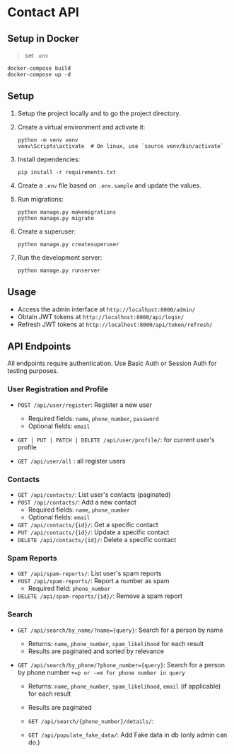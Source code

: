 # Contact API

## Setup in Docker

   >set `.env` 
   ```
   docker-compose build
   docker-compose up -d
   ```
## Setup

1. Setup the project locally and to go the project directory.

2. Create a virtual environment and activate it:
   ```
   python -m venv venv
   venv\Scripts\activate  # On linux, use `source venv/bin/activate`
   ```

3. Install dependencies:
   ```
   pip install -r requirements.txt
   ```

4. Create a `.env` file based on `.env.sample` and update the values.

5. Run migrations:
   ```
   python manage.py makemigrations
   python manage.py migrate
   ```

6. Create a superuser:
   ```
   python manage.py createsuperuser
   ```


7. Run the development server:
   ```
   python manage.py runserver
   ```


## Usage

- Access the admin interface at `http://localhost:8000/admin/`
- Obtain JWT tokens at `http://localhost:8000/api/login/`
- Refresh JWT tokens at `http://localhost:8000/api/token/refresh/`

## API Endpoints

All endpoints require authentication. Use Basic Auth or Session Auth for testing purposes.

### User Registration and Profile

- `POST /api/user/register`: Register a new user
  - Required fields: `name`, `phone_number`, `password`
  - Optional fields: `email`

- `GET | PUT | PATCH | DELETE /api/user/profile/`: for current user's profile
- `GET /api/user/all` : all register users


### Contacts

- `GET /api/contacts/`: List user's contacts (paginated)
- `POST /api/contacts/`: Add a new contact
  - Required fields: `name`, `phone_number`
  - Optional fields: `email`
- `GET /api/contacts/{id}/`: Get a specific contact
- `PUT /api/contacts/{id}/`: Update a specific contact
- `DELETE /api/contacts/{id}/`: Delete a specific contact

### Spam Reports

- `GET /api/spam-reports/`: List user's spam reports
- `POST /api/spam-reports/`: Report a number as spam
  - Required field: `phone_number`
- `DELETE /api/spam-reports/{id}/`: Remove a spam report

### Search

- `GET /api/search/by_name/?name={query}`: Search for a person by name
  - Returns: `name`, `phone_number`, `spam_likelihood` for each result
  - Results are paginated and sorted by relevance

- `GET /api/search/by_phone/?phone_number={query}`: Search for a person by phone number `+=p or -=m for phone number in query`
  - Returns: `name`, `phone_number`, `spam_likelihood`, `email` (if applicable) for each result
  - Results are paginated

  - `GET /api/search/{phone_number}/details/`:

  - `GET /api/populate_fake_data/`: Add Fake data in db (only admin can do.)

  
